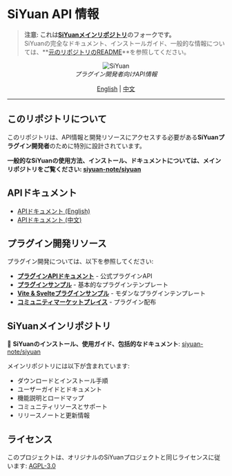 # SiYuan API 情報

> **注意: これは[SiYuanメインリポジトリ](https://github.com/siyuan-note/siyuan)のフォークです。**  
> SiYuanの完全なドキュメント、インストールガイド、一般的な情報については、**[元のリポジトリのREADME](https://github.com/siyuan-note/siyuan/blob/master/README.md)**を参照してください。

<p align="center">
<img alt="SiYuan" src="https://b3log.org/images/brand/siyuan-128.png">
<br>
<em>プラグイン開発者向けAPI情報</em>
</p>

<p align="center">
<a href="README.md">English</a> | <a href="README_zh_CN.md">中文</a>
</p>

---

## このリポジトリについて

このリポジトリは、API情報と開発リソースにアクセスする必要がある**SiYuanプラグイン開発者**のために特別に設計されています。

**一般的なSiYuanの使用方法、インストール、ドキュメントについては、メインリポジトリをご覧ください: [siyuan-note/siyuan](https://github.com/siyuan-note/siyuan)**

## APIドキュメント

* [APIドキュメント (English)](API.md)
* [APIドキュメント (中文)](API_zh_CN.md)

## プラグイン開発リソース

プラグイン開発については、以下を参照してください:

* **[プラグインAPIドキュメント](https://github.com/siyuan-note/petal)** - 公式プラグインAPI
* **[プラグインサンプル](https://github.com/siyuan-note/plugin-sample)** - 基本的なプラグインテンプレート
* **[Vite & Svelteプラグインサンプル](https://github.com/siyuan-note/plugin-sample-vite-svelte)** - モダンなプラグインテンプレート
* **[コミュニティマーケットプレイス](https://github.com/siyuan-note/bazaar)** - プラグイン配布

## SiYuanメインリポジトリ

🔗 **SiYuanのインストール、使用ガイド、包括的なドキュメント**: [siyuan-note/siyuan](https://github.com/siyuan-note/siyuan)

メインリポジトリには以下が含まれています:
- ダウンロードとインストール手順
- ユーザーガイドとドキュメント
- 機能説明とロードマップ
- コミュニティリソースとサポート
- リリースノートと更新情報

## ライセンス

このプロジェクトは、オリジナルのSiYuanプロジェクトと同じライセンスに従います: [AGPL-3.0](LICENSE)
